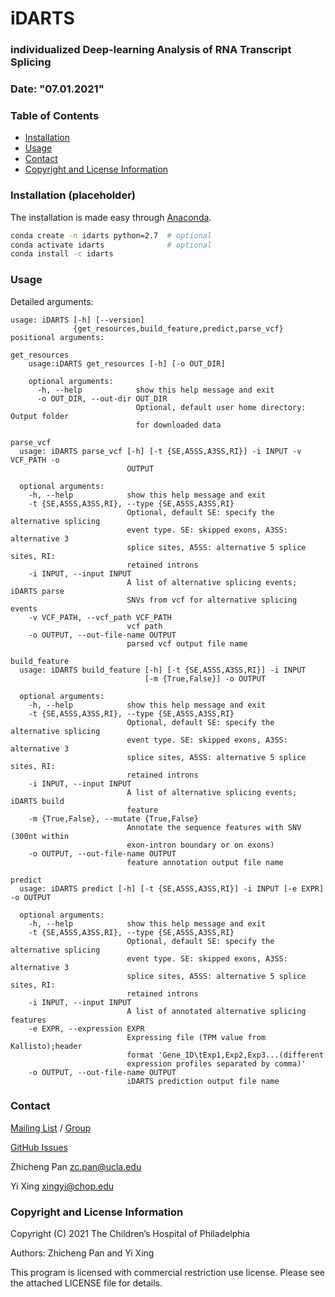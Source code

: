 # iDARTS
### individualized Deep-learning Analysis of RNA Transcript Splicing
### Date: "07.01.2021"

### Table of Contents
- [Installation](#installation)
- [Usage](#usage)
- [Contact](#contact)
- [Copyright and License Information](#copyright-and-license-information)

### Installation (placeholder)
The installation is made easy through [Anaconda](https://anaconda.org/idarts).

```bash
conda create -n idarts python=2.7  # optional
conda activate idarts              # optional
conda install -c idarts
```

### Usage
Detailed arguments:
```
usage: iDARTS [-h] [--version]
              {get_resources,build_feature,predict,parse_vcf}
positional arguments:

get_resources
    usage:iDARTS get_resources [-h] [-o OUT_DIR]

    optional arguments:
      -h, --help            show this help message and exit
      -o OUT_DIR, --out-dir OUT_DIR
                            Optional, default user home directory: Output folder
                            for downloaded data

parse_vcf
  usage: iDARTS parse_vcf [-h] [-t {SE,A5SS,A3SS,RI}] -i INPUT -v VCF_PATH -o
                          OUTPUT  

  optional arguments:
    -h, --help            show this help message and exit
    -t {SE,A5SS,A3SS,RI}, --type {SE,A5SS,A3SS,RI}
                          Optional, default SE: specify the alternative splicing
                          event type. SE: skipped exons, A3SS: alternative 3
                          splice sites, A5SS: alternative 5 splice sites, RI:
                          retained introns
    -i INPUT, --input INPUT
                          A list of alternative splicing events; iDARTS parse
                          SNVs from vcf for alternative splicing events
    -v VCF_PATH, --vcf_path VCF_PATH
                          vcf path
    -o OUTPUT, --out-file-name OUTPUT
                          parsed vcf output file name

build_feature
  usage: iDARTS build_feature [-h] [-t {SE,A5SS,A3SS,RI}] -i INPUT
                              [-m {True,False}] -o OUTPUT 

  optional arguments:
    -h, --help            show this help message and exit
    -t {SE,A5SS,A3SS,RI}, --type {SE,A5SS,A3SS,RI}
                          Optional, default SE: specify the alternative splicing
                          event type. SE: skipped exons, A3SS: alternative 3
                          splice sites, A5SS: alternative 5 splice sites, RI:
                          retained introns
    -i INPUT, --input INPUT
                          A list of alternative splicing events; iDARTS build
                          feature
    -m {True,False}, --mutate {True,False}
                          Annotate the sequence features with SNV (300nt within
                          exon-intron boundary or on exons)
    -o OUTPUT, --out-file-name OUTPUT
                          feature annotation output file name   

predict
  usage: iDARTS predict [-h] [-t {SE,A5SS,A3SS,RI}] -i INPUT [-e EXPR] -o OUTPUT  

  optional arguments:
    -h, --help            show this help message and exit
    -t {SE,A5SS,A3SS,RI}, --type {SE,A5SS,A3SS,RI}
                          Optional, default SE: specify the alternative splicing
                          event type. SE: skipped exons, A3SS: alternative 3
                          splice sites, A5SS: alternative 5 splice sites, RI:
                          retained introns
    -i INPUT, --input INPUT
                          A list of annotated alternative splicing features
    -e EXPR, --expression EXPR
                          Expressing file (TPM value from Kallisto);header
                          format 'Gene_ID\tExp1,Exp2,Exp3...(different
                          expression profiles separated by comma)'
    -o OUTPUT, --out-file-name OUTPUT
                          iDARTS prediction output file name                          
```

### Contact
[Mailing List](mailto:idarts-user-group@googlegroups.com) / [Group](https://groups.google.com/d/forum/idarts-user-group)

[GitHub Issues](https://github.com/Xinglab/DARTS/issues)

Zhicheng Pan <zc.pan@ucla.edu>

Yi Xing <xingyi@chop.edu>

### Copyright and License Information
Copyright (C) 2021 The Children’s Hospital of Philadelphia

Authors: Zhicheng Pan and Yi Xing

This program is licensed with commercial restriction use license. Please see the attached LICENSE file for details.
